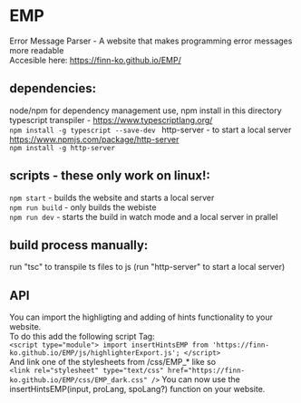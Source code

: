 # EMP

Error Message Parser - A website that makes programming error messages more readable  
Accesible here: https://finn-ko.github.io/EMP/  

## dependencies:

node/npm for dependency management use, npm install in this directory  
typescript transpiler - https://www.typescriptlang.org/  
  `npm install -g typescript --save-dev ` 
http-server - to start a local server https://www.npmjs.com/package/http-server  
  `npm install -g http-server`  
  
## scripts - these only work on linux!:

`npm start` - builds the website and starts a local server  
`npm run build` - only builds the webiste  
`npm run dev` - starts the build in watch mode and a local server in prallel

## build process manually:
 
run "tsc" to transpile ts files to js
(run "http-server" to start a local server)  
  
## API  
  
You can import the highligting and adding of hints functionality to your website.  
To do this add the following script Tag:  
`<script type="module"> import insertHintsEMP from 'https://finn-ko.github.io/EMP/js/highlighterExport.js'; </script> `  
And link one of the stylesheets from /css/EMP_* like so  
`<link rel="stylesheet" type="text/css" href="https://finn-ko.github.io/EMP/css/EMP_dark.css" />`
You can now use the insertHintsEMP(input, proLang, spoLang?) function on your website.